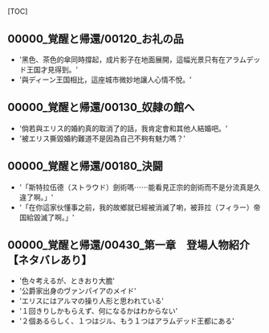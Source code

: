 # 

[TOC]

## 00000_覚醒と帰還/00120_お礼の品

- '黑色、茶色的傘同時撐起，成片影子在地面展開，這幅光景只有在アラムデッド王国才見得到。'
- '與ディーン王国相比，這座城市微妙地讓人心情不悅。'


## 00000_覚醒と帰還/00130_奴隷の館へ

- '倘若與エリス的婚約真的取消了的話，我肯定會和其他人結婚吧。'
- '被エリス撕毀婚約難道不是因為自己不夠有魅力嗎？'


## 00000_覚醒と帰還/00180_決闘

- '「斯特拉伍德（ストラウド）劍術嗎⋯⋯能看見正宗的劍術而不是分流真是久違了啊。」'
- '「在你這家伙懂事之前，我的故鄉就已經被消滅了喲，被菲拉（フィラー）帝国給毀滅了啊。」'


## 00000_覚醒と帰還/00430_第一章　登場人物紹介【ネタバレあり】

- '色々考えるが、ときおり大膽'
- '公爵家出身のヴァンパイアのメイド'
- 'エリスにはアルマの操り人形と思われている'
- '１回きりしかもらえず、何になるかはわからない'
- '２個あるらしく、１つはジル、もう１つはアラムデッド王都にある'
